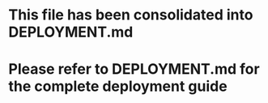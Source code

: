 # This file has been consolidated into DEPLOYMENT.md
# Please refer to DEPLOYMENT.md for the complete deployment guide